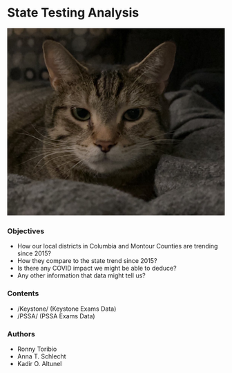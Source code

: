 # State Testing Analysis

![Fletcher](/Resources/fletcher.jpg "Fletcher")

### Objectives
- How our local districts in Columbia and Montour Counties are trending since 2015?
- How they compare to the state trend since 2015?
- Is there any COVID impact we might be able to deduce?
- Any other information that data might tell us?

### Contents
- /Keystone/ (Keystone Exams Data)
- /PSSA/     (PSSA Exams Data)

### Authors
- Ronny Toribio
- Anna T. Schlecht
- Kadir O. Altunel
